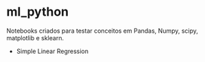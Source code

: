 # ml_python

Notebooks criados para testar conceitos em Pandas, Numpy, scipy, matplotlib e sklearn.

* Simple Linear Regression


